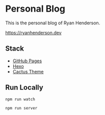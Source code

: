 # Personal Blog

This is the personal blog of Ryan Henderson.

https://ryanhenderson.dev

## Stack

- [GitHub Pages](https://pages.github.com/)
- [Hexo](https://hexo.io/)
- [Cactus Theme](https://github.com/probberechts/hexo-theme-cactus)

## Run Locally

```bash
npm run watch
```

```bash
npm run server
```